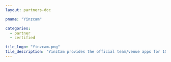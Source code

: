 ```yaml
---
layout: partners-doc

pname: "Yinzcam"

categories: 
  - partner
  - certified

tile_logo: "Yinzcam.png"
tile_description: "YinzCam provides the official team/venue apps for 150+ NFL, NBA, NHL, NRL (Australia), CFL and NCAA properties, incorporating stats, media, mobile ticketing, notifications, in-stadium live video and multi-camera replays."
---
```

